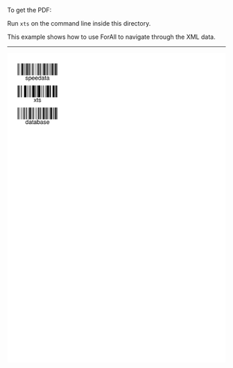 To get the PDF:

Run `xts` on the command line inside this directory.

This example shows how to use ForAll to navigate through the XML data.

----


![Image of the result](firstpage.png)

